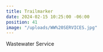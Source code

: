 ```yaml
---
title: Trailmarker
date: 2024-02-15 10:25:00 -06:00
position: 41
image: "/uploads/WW%20SERVICES.jpg"
---
```


Wastewater Service